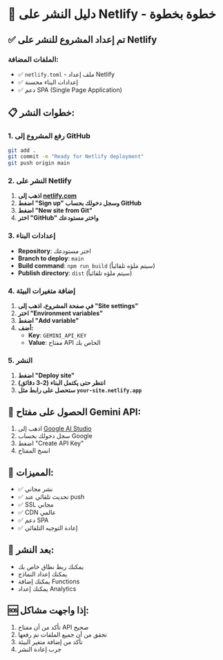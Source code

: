 # 🚀 دليل النشر على Netlify - خطوة بخطوة

## ✅ تم إعداد المشروع للنشر على Netlify

### الملفات المضافة:
- ✅ `netlify.toml` - ملف إعداد Netlify
- ✅ إعدادات البناء محسنة
- ✅ دعم SPA (Single Page Application)

## 📋 خطوات النشر:

### 1. رفع المشروع إلى GitHub
```bash
git add .
git commit -m "Ready for Netlify deployment"
git push origin main
```

### 2. النشر على Netlify
1. **اذهب إلى [netlify.com](https://netlify.com)**
2. **اضغط "Sign up" وسجل دخولك بحساب GitHub**
3. **اضغط "New site from Git"**
4. **اختر "GitHub" واختر مستودعك**

### 3. إعدادات البناء
- **Repository**: اختر مستودعك
- **Branch to deploy**: `main`
- **Build command**: `npm run build` (سيتم ملؤه تلقائياً)
- **Publish directory**: `dist` (سيتم ملؤه تلقائياً)

### 4. إضافة متغيرات البيئة
1. **في صفحة المشروع، اذهب إلى "Site settings"**
2. **اختر "Environment variables"**
3. **اضغط "Add variable"**
4. **أضف:**
   - **Key**: `GEMINI_API_KEY`
   - **Value**: مفتاح API الخاص بك

### 5. النشر
1. **اضغط "Deploy site"**
2. **انتظر حتى يكتمل البناء (2-3 دقائق)**
3. **ستحصل على رابط مثل `your-site.netlify.app`**

## 🔑 الحصول على مفتاح Gemini API:
1. اذهب إلى [Google AI Studio](https://makersuite.google.com/app/apikey)
2. سجل دخولك بحساب Google
3. اضغط "Create API Key"
4. انسخ المفتاح

## 🎯 المميزات:
- ✅ نشر مجاني
- ✅ تحديث تلقائي عند push
- ✅ SSL مجاني
- ✅ CDN عالمي
- ✅ دعم SPA
- ✅ إعادة التوجيه التلقائي

## 📱 بعد النشر:
- يمكنك ربط نطاق خاص بك
- يمكنك إعداد النماذج
- يمكنك إضافة Functions
- يمكنك إعداد Analytics

## 🆘 إذا واجهت مشاكل:
1. تأكد من أن مفتاح API صحيح
2. تحقق من أن جميع الملفات تم رفعها
3. تأكد من إضافة متغير البيئة
4. جرب إعادة النشر
